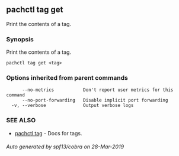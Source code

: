 ## pachctl tag get

Print the contents of a tag.

### Synopsis


Print the contents of a tag.

```
pachctl tag get <tag>
```

### Options inherited from parent commands

```
      --no-metrics           Don't report user metrics for this command
      --no-port-forwarding   Disable implicit port forwarding
  -v, --verbose              Output verbose logs
```

### SEE ALSO
* [pachctl tag](pachctl_tag.md)	 - Docs for tags.

###### Auto generated by spf13/cobra on 28-Mar-2019
